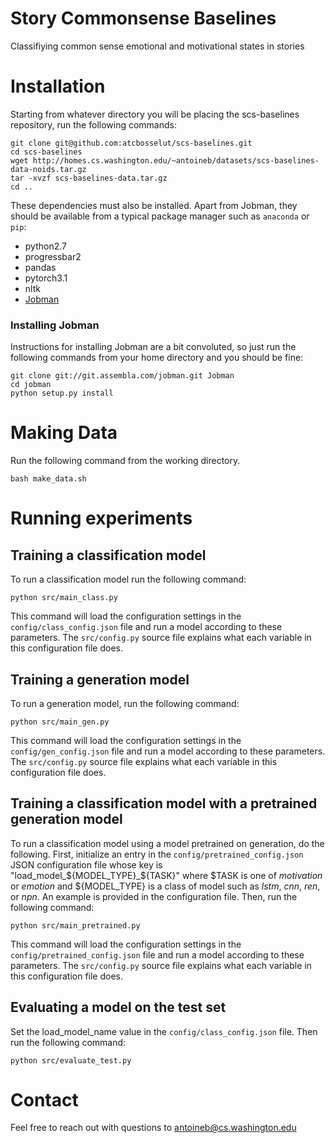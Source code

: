 # Story Commonsense Baselines
Classifiying common sense emotional and motivational states in stories

# Installation

Starting from whatever directory you will be placing the scs-baselines repository, run the following commands:

```
git clone git@github.com:atcbosselut/scs-baselines.git
cd scs-baselines
wget http://homes.cs.washington.edu/~antoineb/datasets/scs-baselines-data-noids.tar.gz
tar -xvzf scs-baselines-data.tar.gz
cd ..
```

These dependencies must also be installed. Apart from Jobman, they should be available from a typical package manager such as ```anaconda``` or ```pip```:

* python2.7
* progressbar2
* pandas
* pytorch3.1
* nltk
* [Jobman](http://deeplearning.net/software/jobman/install.html)

### Installing Jobman

Instructions for installing Jobman are a bit convoluted, so just run the following commands from your home directory and you should be fine:

```
git clone git://git.assembla.com/jobman.git Jobman
cd jobman
python setup.py install
```

# Making Data

Run the following command from the working directory.

```
bash make_data.sh
```

# Running experiments
## Training a classification model

To run a classification model run the following command:

```
python src/main_class.py
```
This command will load the configuration settings in the ```config/class_config.json``` file and run a model according to these parameters. The ```src/config.py``` source file explains what each variable in this configuration file does.

## Training a generation model

To run a generation model, run the following command:

```
python src/main_gen.py
```
This command will load the configuration settings in the ```config/gen_config.json``` file and run a model according to these parameters. The ```src/config.py``` source file explains what each variable in this configuration file does.

## Training a classification model with a pretrained generation model

To run a classification model using a model pretrained on generation, do the following. First, initialize an entry in the ```config/pretrained_config.json``` JSON configuration file whose key is "load_model_${MODEL_TYPE}_${TASK}" where $TASK is one of *motivation* or *emotion* and ${MODEL_TYPE} is a class of model such as *lstm*, *cnn*, *ren*, or *npn*. An example is provided in the configuration file. Then, run the following command:

```
python src/main_pretrained.py
```
This command will load the configuration settings in the ```config/pretrained_config.json``` file and run a model according to these parameters. The ```src/config.py``` source file explains what each variable in this configuration file does.

## Evaluating a model on the test set

Set the load_model_name value in the ```config/class_config.json``` file. Then run the following command:

```
python src/evaluate_test.py
```

# Contact

Feel free to reach out with questions to [antoineb@cs.washington.edu](mailto:antoineb@cs.washington.edu)
